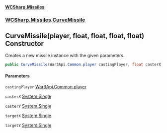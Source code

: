 #### [WCSharp.Missiles](index.md 'index')
### [WCSharp.Missiles](WCSharp.Missiles.md 'WCSharp.Missiles').[CurveMissile](WCSharp.Missiles.CurveMissile.md 'WCSharp.Missiles.CurveMissile')

## CurveMissile(player, float, float, float, float) Constructor

Creates a new missile instance with the given parameters.

```csharp
public CurveMissile(War3Api.Common.player castingPlayer, float casterX, float casterY, float targetX, float targetY);
```
#### Parameters

<a name='WCSharp.Missiles.CurveMissile.CurveMissile(War3Api.Common.player,float,float,float,float).castingPlayer'></a>

`castingPlayer` [War3Api.Common.player](https://docs.microsoft.com/en-us/dotnet/api/War3Api.Common.player 'War3Api.Common.player')

<a name='WCSharp.Missiles.CurveMissile.CurveMissile(War3Api.Common.player,float,float,float,float).casterX'></a>

`casterX` [System.Single](https://docs.microsoft.com/en-us/dotnet/api/System.Single 'System.Single')

<a name='WCSharp.Missiles.CurveMissile.CurveMissile(War3Api.Common.player,float,float,float,float).casterY'></a>

`casterY` [System.Single](https://docs.microsoft.com/en-us/dotnet/api/System.Single 'System.Single')

<a name='WCSharp.Missiles.CurveMissile.CurveMissile(War3Api.Common.player,float,float,float,float).targetX'></a>

`targetX` [System.Single](https://docs.microsoft.com/en-us/dotnet/api/System.Single 'System.Single')

<a name='WCSharp.Missiles.CurveMissile.CurveMissile(War3Api.Common.player,float,float,float,float).targetY'></a>

`targetY` [System.Single](https://docs.microsoft.com/en-us/dotnet/api/System.Single 'System.Single')